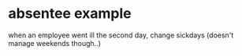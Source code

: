 absentee example
======================

when an employee went ill the second day, change sickdays (doesn't manage
weekends though..)
